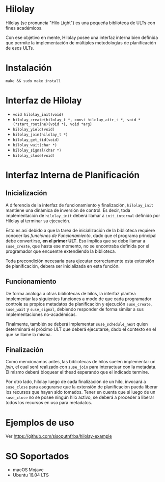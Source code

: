 # Hilolay

Hilolay (se pronuncia "Hilo Light") es una pequeña biblioteca de ULTs con fines académicos.

Con ese objetivo en mente, Hilolay posee una interfaz interna bien definida que permite la implementación de múltiples metodologías de planificación de esos ULTs.

# Instalación

`make && sudo make install` 

# Interfaz de Hilolay
- `void hilolay_init(void)`
- `hilolay_create(hilolay_t *, const hilolay_attr_t *, void *(*start_routine)(void *), void *arg)`
- `hilolay_yield(void)`
- `hilolay_join(hilolay_t *)`
- `hilolay_get_tid(void)`
- `hilolay_wait(char *)`
- `hilolay_signal(char *)`
- `hilolay_close(void)`

# Interfaz Interna de Planificación

## Inicialización
A diferencia de la interfaz de funcionamiento y finalización, `hilolay_init` mantiene una dinámica de inversión de control. Es decir, toda implementación de `hilolay_init` deberá llamar a `init_internal` definido por Hilolay al terminar su ejecución.

Esto es así debido a que la tarea de inicialización de la biblioteca requiere conocer las _funciones de Funcionamiento_, dado que el programa principal debe convertirse, **en el primer ULT**. Eso implica que se debe llamar a `suse_create`, que hasta ese momento, no se encontraba definida por el programador que encuentre extendiendo la biblioteca.

Toda precondición necesaria para ejecutar correctamente esta extensión de planificación, debera ser inicializada en esta función.

## Funcionamiento
De forma análoga a otras bibliotecas de hilos, la interfaz plantea implementar las siguientes funciones a modo de que cada programador controle su propios metadatos de planificación y ejecución `suse_create`, `suse_wait` y `suse_signal`, debiendo responder de forma similar a sus implementaciones no-académicas.

Finalmente, también se deberá implementar `suse_schedule_next` quien determinará el próximo ULT que deberá ejecutarse, dado el contexto en el que se llame la misma.

## Finalización
Como mencionamos antes, las bibliotecas de hilos suelen implementar un _join_, el cual será realizado con `suse_join` para interactuar con la metadata. El mismo deberá bloquear el thead esperando que el indicado termine.

Por otro lado, hilolay luego de cada finalización de un hilo, invocará a `suse_close` para asegurarse que la extensión de planificación pueda liberar los recursos que hayan sido tomados. Tener en cuenta que si luego de un `suse_close` no se posee ningún hilo activo, se deberá a proceder a liberar todos los recursos en uso para metadatos.

# Ejemplos de uso
Ver https://github.com/sisoputnfrba/hilolay-example

# SO Soportados
- macOS Mojave
- Ubuntu 16.04 LTS